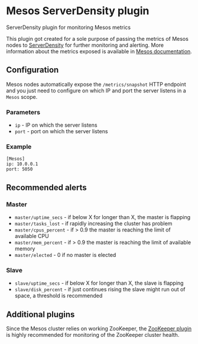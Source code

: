 # Mesos ServerDensity plugin
ServerDensity plugin for monitoring Mesos metrics

This plugin got created for a sole purpose of passing the metrics of Mesos nodes to [ServerDensity](www.serverdensity.com) for further monitoring and alerting. More information about the metrics exposed is available in [Mesos documentation](http://mesos.apache.org/documentation/latest/monitoring/).

## Configuration

Mesos nodes automatically expose the `/metrics/snapshot` HTTP endpoint and you just need to configure on which IP and port the server listens in a `Mesos` scope.

### Parameters

- `ip` - IP on which the server listens
- `port` - port on which the server listens

### Example

```
[Mesos]
ip: 10.0.0.1
port: 5050
```

## Recommended alerts

### Master
- `master/uptime_secs` - if below X for longer than X, the master is flapping
- `master/tasks_lost` - if rapidly increasing the cluster has problem
- `master/cpus_percent` - if > 0.9 the master is reaching the limit of available CPU
- `master/mem_percent` - if > 0.9 the master is reaching the limit of available memory
- `master/elected` - 0 if no master is elected

### Slave
- `slave/uptime_secs` - if below X for longer than X, the slave is flapping
- `slave/disk_percent` - if just continues rising the slave might run out of space, a threshold is recommended

## Additional plugins

Since the Mesos cluster relies on working ZooKeeper, the [ZooKeeper plugin](https://github.com/serverdensity/sd-agent-plugins/tree/master/ZooKeeper) is highly recommended for monitoring of the ZooKeeper cluster health.
